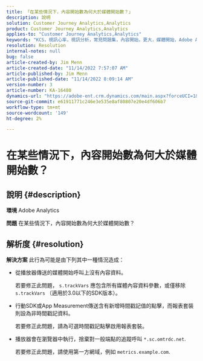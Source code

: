 ```yaml
---
title: 「在某些情況下，內容開始數為何大於媒體開始數？」
description: 說明
solution: Customer Journey Analytics,Analytics
product: Customer Journey Analytics,Analytics
applies-to: "Customer Journey Analytics,Analytics"
keywords: "KCS，視訊心率，視訊分析，常見問題集，內容開始，更大，媒體開始，Adobe Analytics"
resolution: Resolution
internal-notes: null
bug: false
article-created-by: Jim Menn
article-created-date: "11/14/2022 7:57:07 AM"
article-published-by: Jim Menn
article-published-date: "11/14/2022 8:09:14 AM"
version-number: 3
article-number: KA-16480
dynamics-url: "https://adobe-ent.crm.dynamics.com/main.aspx?forceUCI=1&pagetype=entityrecord&etn=knowledgearticle&id=f2f8c0e9-f163-ed11-9561-6045bd006b4b"
source-git-commit: e61911771c246e3e535e8af80807e20e4df606b7
workflow-type: tm+mt
source-wordcount: '149'
ht-degree: 2%

---
```


# 在某些情況下，內容開始數為何大於媒體開始數？

## 說明 {#description}


<b>環境</b>
Adobe Analytics

<b>問題</b>
在某些情況下，內容開始數為何大於媒體開始數？


## 解析度 {#resolution}


<b>解決方案</b>
此行為可能是由下列其中一種情況造成：

- 從播放器傳送的媒體開始呼叫上沒有內容資料。

   若要修正此問題， `s.trackVars` 應包含所有媒體內容資料參數，或僅移除 `s.trackVars` （適用於3.0以下的SDK版本）。
- 行動SDK或App Measurement傳送含有新增時間戳記值的點擊，而報表套裝則設為非時間戳記資料。

   若要修正此問題，請為可選時間戳記點擊啟用報表套裝。
- 播放器會在瀏覽器中執行，捨棄對一般端點的追蹤呼叫 `*.sc.omtrdc.net`.

   若要修正此問題，請使用第一方網域，例如 `metrics.example.com`.

